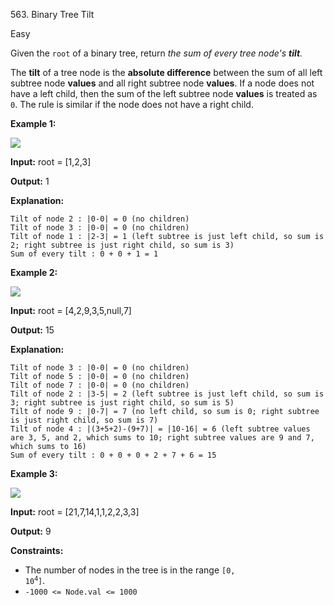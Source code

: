 563\. Binary Tree Tilt

Easy

Given the `root` of a binary tree, return _the sum of every tree node's **tilt**._

The **tilt** of a tree node is the **absolute difference** between the sum of all left subtree node **values** and all right subtree node **values**. If a node does not have a left child, then the sum of the left subtree node **values** is treated as `0`. The rule is similar if the node does not have a right child.

**Example 1:**

![](https://assets.leetcode.com/uploads/2020/10/20/tilt1.jpg)

**Input:** root = [1,2,3]

**Output:** 1

**Explanation:** 

    Tilt of node 2 : |0-0| = 0 (no children)
    Tilt of node 3 : |0-0| = 0 (no children)
    Tilt of node 1 : |2-3| = 1 (left subtree is just left child, so sum is 2; right subtree is just right child, so sum is 3) 
    Sum of every tilt : 0 + 0 + 1 = 1

**Example 2:**

![](https://assets.leetcode.com/uploads/2020/10/20/tilt2.jpg)

**Input:** root = [4,2,9,3,5,null,7]

**Output:** 15

**Explanation:** 

    Tilt of node 3 : |0-0| = 0 (no children) 
    Tilt of node 5 : |0-0| = 0 (no children) 
    Tilt of node 7 : |0-0| = 0 (no children) 
    Tilt of node 2 : |3-5| = 2 (left subtree is just left child, so sum is 3; right subtree is just right child, so sum is 5) 
    Tilt of node 9 : |0-7| = 7 (no left child, so sum is 0; right subtree is just right child, so sum is 7) 
    Tilt of node 4 : |(3+5+2)-(9+7)| = |10-16| = 6 (left subtree values are 3, 5, and 2, which sums to 10; right subtree values are 9 and 7, which sums to 16) 
    Sum of every tilt : 0 + 0 + 0 + 2 + 7 + 6 = 15

**Example 3:**

![](https://assets.leetcode.com/uploads/2020/10/20/tilt3.jpg)

**Input:** root = [21,7,14,1,1,2,2,3,3]

**Output:** 9

**Constraints:**

*   The number of nodes in the tree is in the range <code>[0, 10<sup>4</sup>]</code>.
*   `-1000 <= Node.val <= 1000`